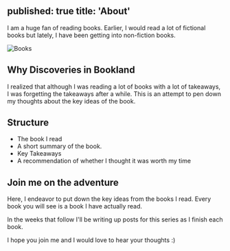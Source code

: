 published: true
title: 'About'
---

I am a huge fan of reading books. Earlier, I would read a lot of fictional books but lately, I have been getting into non-fiction books.

![Books](./assets/cover.jpg)

## Why Discoveries in Bookland

I realized that although I was reading a lot of books with a lot of takeaways, I was forgetting the takeaways after a while. This is an attempt to pen down my thoughts about the key ideas of the book.

## Structure

-   The book I read
-   A short summary of the book.
-   Key Takeaways
-   A recommendation of whether I thought it was worth my time

## Join me on the adventure

Here, I endeavor to put down the key ideas from the books I read. Every book you will see is a book I have actually read.

In the weeks that follow I'll be writing up posts for this series as I finish each book.

I hope you join me and I would love to hear your thoughts :)

